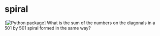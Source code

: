 # spiral

[![Python package](https://github.com/vcu-interianoe/spiral/actions/workflows/pytest.yml/badge.svg)]
What is the sum of the numbers on the diagonals in a 501 by 501 spiral formed in the same way?
